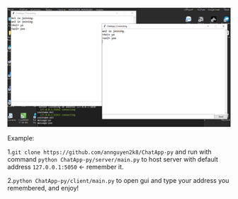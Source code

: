 ![review image](https://github.com/annguyen2k8/ChatApp-py/blob/master/Capture.PNG?raw=true)

Example:  
  
  1.``git clone https://github.com/annguyen2k8/ChatApp-py`` and run with command ``python ChatApp-py/server/main.py`` to host server with default address ``127.0.0.1:5050`` <- remember it.  
  
  2.``python ChatApp-py/client/main.py`` to open gui and type your address you remembered, and enjoy!  
